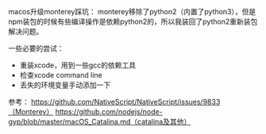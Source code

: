 macos升级monterey踩坑：
monterey移除了python2（内置了python3），但是npm装包的时候有些编译操作是依赖python2的，所以我装回了python2重新装包解决问题。

一些必要的尝试：
- 重装xcode，用到一些gcc的依赖工具
- 检查xcode command line
- 丢失的环境变量手动添加一下

参考：
https://github.com/NativeScript/NativeScript/issues/9833（Monterey）
https://github.com/nodejs/node-gyp/blob/master/macOS_Catalina.md（catalina及其他）